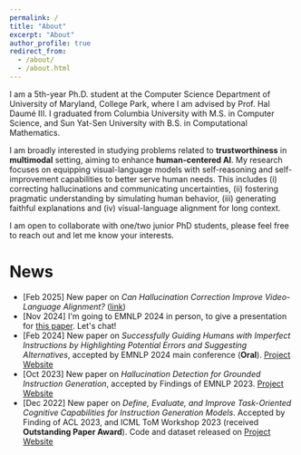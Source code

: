 ```yaml
---
permalink: /
title: "About"
excerpt: "About"
author_profile: true
redirect_from: 
  - /about/
  - /about.html
---
```


I am a 5th-year Ph.D. student at the Computer Science Department of University of Maryland, College Park, where I am advised by Prof. Hal Daumé III. I graduated from Columbia University with M.S. in Computer Science, and Sun Yat-Sen University with B.S. in Computational Mathematics.

I am broadly interested in studying problems related to **trustworthiness** in **multimodal** setting, aiming to enhance **human-centered AI**. My research focuses on equipping visual-language models with self-reasoning and self-improvement capabilities to better serve human needs. This includes (i) correcting hallucinations and communicating uncertainties, (ii) fostering pragmatic understanding by simulating human behavior, (iii) generating faithful explanations and (iv) visual-language alignment for long context.

I am open to collaborate with one/two junior PhD students, please feel free to reach out and let me know your interests.


# News

* [Feb 2025]  New paper on *Can Hallucination Correction Improve Video-Language Alignment?* ([link](https://arxiv.org/abs/2502.15079))
* [Nov 2024]  I'm going to EMNLP 2024 in person, to give a presentation for [this paper](https://arxiv.org/abs/2402.16973). Let's chat!
* [Feb 2024]  New paper on *Successfully Guiding Humans with Imperfect Instructions by Highlighting Potential Errors and Suggesting Alternatives*, accepted by EMNLP 2024 main conference (**Oral**). [Project Website](https://lingjunzhao.github.io/HEAR.html)
* [Oct 2023]  New paper on *Hallucination Detection for Grounded Instruction Generation*, accepted by Findings of EMNLP 2023. [Project Website](https://lingjunzhao.github.io/hallucination_detection.html)
* [Dec 2022]  New paper on *Define, Evaluate, and Improve Task-Oriented Cognitive Capabilities for Instruction Generation Models*. Accepted by Finding of ACL 2023, and ICML ToM Workshop 2023 (received **Outstanding Paper Award**). Code and dataset released on [Project Website](https://lingjunzhao.github.io/coop_instruction.html)
